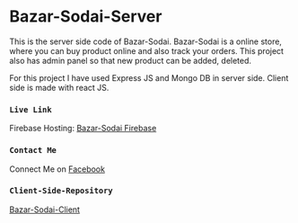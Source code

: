 # Bazar-Sodai-Server

This is the server side code of Bazar-Sodai. Bazar-Sodai is a online store, where you can buy product online and also track your orders. This project also has admin panel so that new product can be added, deleted.

For this project I have used Express JS and Mongo DB in server side. Client side is made with react JS.

### `Live Link`

Firebase Hosting: [Bazar-Sodai Firebase](https://bazar-sodai.web.app)

### `Contact Me`

Connect Me on [Facebook](https://facebook.com/adhovi)

### `Client-Side-Repository`

[Bazar-Sodai-Client](https://github.com/Porgramming-Hero-web-course/full-stack-client-adhovi)
